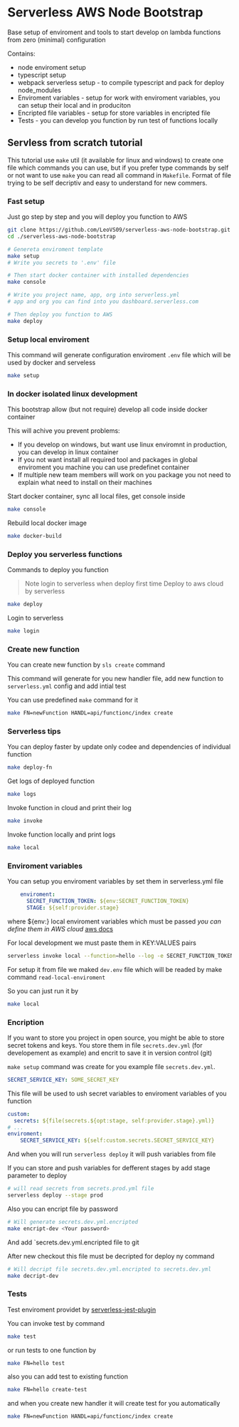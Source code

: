# Serverless AWS Node Bootstrap
Base setup of enviroment and tools to start develop on lambda functions from zero (minimal) configuration

Contains:
* node enviroment setup 
* typescript setup 
* webpack serverless setup - to compile typescript and pack for deploy node_modules 
* Enviroment variables - setup for work with enviroment variables, you can setup their local and in produciton
* Encripted file variables - setup for store variables in encripted file 
* Tests - you can develop you function by run test of functions locally

## Servless from scratch tutorial

This tutorial use `make` util (it available for linux and windows) to create one file which commands you can use, 
but if you prefer type commands by self or not want to use `make`
you can read all command in `Makefile`. Format of file trying to be self decriptiv and easy to understand for new commers.

### Fast setup 
Just go step by step and you will deploy you function to AWS

```bash
git clone https://github.com/LeoVS09/serverless-aws-node-bootstrap.git
cd ./serverless-aws-node-bootstrap

# Genereta enviroment template
make setup
# Write you secrets to '.env' file

# Then start docker container with installed dependencies
make console

# Write you project name, app, org into serverless.yml
# app and org you can find into you dashboard.serverless.com

# Then deploy you function to AWS
make deploy
```

### Setup local enviroment
This command will generate configuration enviroment `.env` file which will be used by docker and serveless

```bash
make setup
```

### In docker isolated linux development
This bootstrap allow (but not require) develop all code inside docker container

This will achive you prevent problems:
* If you develop on windows, but want use linux enviromnt in production, you can develop in linux container
* If you not want install all required tool and packages in global enviroment you machine you can use predefinet container
* If multiple new team members will work on you package you not need to explain what need to install on their machines

Start docker container, sync all local files, get console inside
```bash
make console
```

Rebuild local docker image
```bash
make docker-build
```

### Deploy you serverless functions
Commands to deploy you function

>Note login to serverless when deploy first time
Deploy to aws cloud by serverless 
```bash
make deploy
```

Login to serverless
```bash
make login
```

### Create new function
You can create new function by `sls create` command

This command will generate for you new handler file, add new function to `serverless.yml` config and add intial test

You can use predefined `make` command for it
```bash
make FN=newFunction HANDL=api/functionc/index create 
```

### Serverless tips

You can deploy faster by update only codee and dependencies of individual function
```bash
make deploy-fn
```

Get logs of deployed function
```bash
make logs
```

Invoke function in cloud and print their log
```bash
make invoke
```

Invoke function locally and print logs
```bash
make local
```

### Enviroment variables
You can setup you enviroment variables by set them in serverless.yml file
```yml
    enviroment:
      SECRET_FUNCTION_TOKEN: ${env:SECRET_FUNCTION_TOKEN}
      STAGE: ${self:provider.stage}
```
where ${env:<NAME>} local enviroment variables which must be passed
*you can define them in AWS cloud* [aws docs](https://docs.aws.amazon.com/en_us/lambda/latest/dg/env_variables.html)

For local development we must paste them in KEY:VALUES pairs
```bash
serverless invoke local --function=hello --log -e SECRET_FUNCTION_TOKEN=VALUE OTHER_ENVIROMENT_VARIBLE=ANOTHER_VALUE
```

For setup it from file we maked `dev.env` file which will be readed by make command `read-local-enviroment`

So you can just run it by
```bash
make local
```

### Encription
If you want to store you project in open source, you might be able to store secret tokens and keys.
You store them in file `secrets.dev.yml` (for developement as example) and encrit to save it in version control (git)

`make setup` command was create for you example file `secrets.dev.yml`.
```yml
SECRET_SERVICE_KEY: SOME_SECRET_KEY
```

This file will be used to ush secret variables to enviroment variables of you function
```yml
custom:
  secrets: ${file(secrets.${opt:stage, self:provider.stage}.yml)}
# ...
enviroment:
    SECRET_SERVICE_KEY: ${self:custom.secrets.SECRET_SERVICE_KEY}
```

And when you will run `serverless deploy` it will push variables from file

If you can store and push variables for defferent stages by add stage parameter to deploy
```bash
# will read secrets from secrets.prod.yml file
serverless deploy --stage prod 
```

Also you can encript file by password
```bash
# Will generate secrets.dev.yml.encripted
make encript-dev <Your password>
```

And add `secrets.dev.yml.encripted file to git

After new checkout this file must be decripted for deploy ny command
```bash
# Will decript file secrets.dev.yml.encripted to secrets.dev.yml
make decript-dev
```

### Tests
Test enviroment providet by [serverless-jest-plugin](https://github.com/SC5/serverless-jest-plugin)

You can invoke test by command
```bash
make test
```

or run tests to one function by
```bash
make FN=hello test 
```

also you can add test to existing function
```bash
make FN=hello create-test
```

and when you create new handler it will create test for you automatically
```bash
make FN=newFunction HANDL=api/functionc/index create 
```
